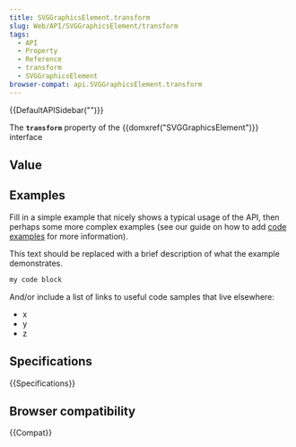 ```yaml
---
title: SVGGraphicsElement.transform
slug: Web/API/SVGGraphicsElement/transform
tags:
  - API
  - Property
  - Reference
  - transform
  - SVGGraphicsElement
browser-compat: api.SVGGraphicsElement.transform
---
```

{{DefaultAPISidebar("")}}

The **`transform`** property of the {{domxref("SVGGraphicsElement")}} interface 

## Value



## Examples

Fill in a simple example that nicely shows a typical usage of the API, then perhaps some more complex examples (see our guide on how to add [code examples](/en-US/docs/MDN/Contribute/Structures/Code_examples) for more information).

This text should be replaced with a brief description of what the example demonstrates.

```js
my code block
```

And/or include a list of links to useful code samples that live elsewhere:

*   x
*   y
*   z

## Specifications

{{Specifications}}

## Browser compatibility

{{Compat}}


